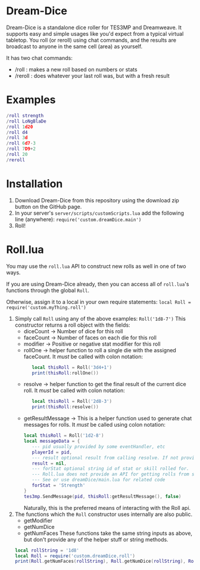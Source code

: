 # Dream-Dice

Dream-Dice is a standalone dice roller for TES3MP and Dreamweave. It supports easy and simple usages like you'd expect from a typical virtual tabletop. You roll (or reroll) using chat commands, and the results are broadcast to anyone in the same cell (area) as yourself.

It has two chat commands:

- /roll : makes a new roll based on numbers or stats
- /reroll : does whatever your last roll was, but with a fresh result

# Examples

``` lua
/roll strength
/roll LoNgBlaDe
/roll 1d20
/roll d4
/roll 3d
/roll 6d7-3
/roll 7D9+2
/roll 20
/reroll
```

# Installation
1. Download Dream-Dice from this repository using the download zip button on the GitHub page.
2. In your server's `server/scripts/customScripts.lua` add the following line (anywhere): `require('custom.dreamDice.main')`
3. Roll!

# Roll.lua

You may use the `roll.lua` API to construct new rolls as well in one of two ways.

If you are using Dream-Dice already, then you can access all of `roll.lua`'s functions through the global `Roll`.

Otherwise, assign it to a local in your own require statements: `local Roll = require('custom.myThing.roll')`

1. Simply call `Roll` using any of the above examples: `Roll('1d8-7')` This constructor returns a roll object with the fields:
   - diceCount -> Number of dice for this roll
   - faceCount -> Number of faces on each die for this roll
   - modifier -> Positive or negative stat modifier for this roll
   - rollOne -> helper function to roll a single die with the assigned faceCount. It *must* be called with colon notation:
     ```lua
        local thisRoll = Roll('3d4+1')
        print(thisRoll:rollOne())
     ```
   - resolve -> helper function to get the final result of the current dice roll. It *must* be called with colon notation:
     ```lua
        local thisRoll = Roll('2d8-3')
        print(thisRoll:resolve())
     ```
   - getResultMessage -> This is a helper function used to generate chat messages for rolls. It *must* be called using colon notation:
     ```lua
     local thisRoll = Roll('1d2-8')
     local messageData = {
        --- pid usually provided by some eventHandler, etc
        playerId = pid,
        --- result optional result from calling resolve. If not provided, generates itself
        result = nil,
        --- forStat optional string id of stat or skill rolled for. 
        --- Roll.lua does not provide an API for getting rolls from skills or attributes directly.
        --- See or use dreamDice/main.lua for related code 
        forStat = 'Strength'
     }
     tes3mp.SendMessage(pid, thisRoll:getResultMessage(), false)
     ```
     Naturally, this is the preferred means of interacting with the Roll api.
 2. The functions which the `Roll` constructor uses internally are also public.
    - getModifier
    - getNumDice
    - getNumFaces
    These functions take the same string inputs as above, but don't provide any of the helper stuff or string methods.
    ```lua
    local rollString = '1d8'
    local Roll = require('custom.dreamDice.roll')
    print(Roll.getNumFaces(rollString), Roll.getNumDice(rollString), Roll.getModifier(rollString))
    ```
